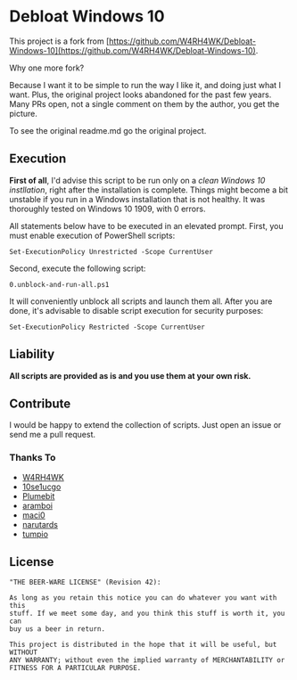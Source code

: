 # Debloat Windows 10

This project is a fork from [https://github.com/W4RH4WK/Debloat-Windows-10](https://github.com/W4RH4WK/Debloat-Windows-10).

Why one more fork?

Because I want it to be simple to run the way I like it, and doing just what I want.
Plus, the original project looks abandoned for the past few years. Many PRs open, not a single comment on them by the author, you get the picture.

To see the original readme.md go the original project.

## Execution

**First of all**, I'd advise this script to be run only on a *clean Windows 10 instllation*, right after the installation is complete.
Things might become a bit unstable if you run in a Windows installation that is not healthy.
It was thoroughly tested on Windows 10 1909, with 0 errors.

All statements below have to be executed in an elevated prompt.
First, you must enable execution of PowerShell scripts:

    Set-ExecutionPolicy Unrestricted -Scope CurrentUser

Second, execute the following script:

    0.unblock-and-run-all.ps1

It will conveniently unblock all scripts and launch them all.
After you are done, it's advisable to disable script execution for security purposes:

    Set-ExecutionPolicy Restricted -Scope CurrentUser

## Liability

**All scripts are provided as is and you use them at your own risk.**

## Contribute

I would be happy to extend the collection of scripts. Just open an issue or
send me a pull request.

### Thanks To

- [W4RH4WK](https://github.com/W4RH4WK)
- [10se1ucgo](https://github.com/10se1ucgo)
- [Plumebit](https://github.com/Plumebit)
- [aramboi](https://github.com/aramboi)
- [maci0](https://github.com/maci0)
- [narutards](https://github.com/narutards)
- [tumpio](https://github.com/tumpio)

## License

    "THE BEER-WARE LICENSE" (Revision 42):

    As long as you retain this notice you can do whatever you want with this
    stuff. If we meet some day, and you think this stuff is worth it, you can
    buy us a beer in return.

    This project is distributed in the hope that it will be useful, but WITHOUT
    ANY WARRANTY; without even the implied warranty of MERCHANTABILITY or
    FITNESS FOR A PARTICULAR PURPOSE.

